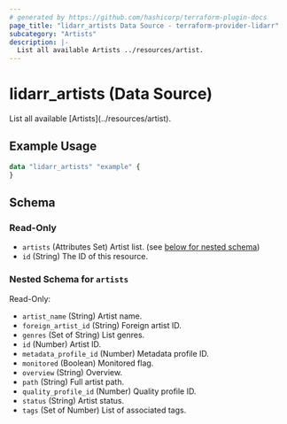 ```yaml
---
# generated by https://github.com/hashicorp/terraform-plugin-docs
page_title: "lidarr_artists Data Source - terraform-provider-lidarr"
subcategory: "Artists"
description: |-
  List all available Artists ../resources/artist.
---
```


# lidarr_artists (Data Source)

<!-- subcategory:Artists -->List all available [Artists](../resources/artist).

## Example Usage

```terraform
data "lidarr_artists" "example" {
}
```

<!-- schema generated by tfplugindocs -->
## Schema

### Read-Only

- `artists` (Attributes Set) Artist list. (see [below for nested schema](#nestedatt--artists))
- `id` (String) The ID of this resource.

<a id="nestedatt--artists"></a>
### Nested Schema for `artists`

Read-Only:

- `artist_name` (String) Artist name.
- `foreign_artist_id` (String) Foreign artist ID.
- `genres` (Set of String) List genres.
- `id` (Number) Artist ID.
- `metadata_profile_id` (Number) Metadata profile ID.
- `monitored` (Boolean) Monitored flag.
- `overview` (String) Overview.
- `path` (String) Full artist path.
- `quality_profile_id` (Number) Quality profile ID.
- `status` (String) Artist status.
- `tags` (Set of Number) List of associated tags.


